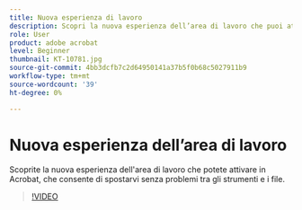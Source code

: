 ```yaml
---
title: Nuova esperienza di lavoro
description: Scopri la nuova esperienza dell’area di lavoro che puoi attivare in Acrobat
role: User
product: adobe acrobat
level: Beginner
thumbnail: KT-10781.jpg
source-git-commit: 4bb3dcfb7c2d64950141a37b5f0b68c5027911b9
workflow-type: tm+mt
source-wordcount: '39'
ht-degree: 0%

---
```


# Nuova esperienza dell’area di lavoro

Scoprite la nuova esperienza dell&#39;area di lavoro che potete attivare in Acrobat, che consente di spostarvi senza problemi tra gli strumenti e i file.

>[!VIDEO](https://video.tv.adobe.com/v/345949?hidetitle=true)

